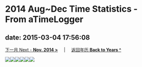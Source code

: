 # 2014 Aug~Dec Time Statistics -  From aTimeLogger

date: 2015-03-04 17:56:08
---
[下一月 Next - **Nov. 2014 >**](/lifelogs/2014/11/index.html) &nbsp; &nbsp; |  &nbsp; &nbsp; [返回年历 **Back to Years ^**](/lifelogs)
<div style="word-wrap: break-word; -webkit-nbsp-mode: space; -webkit-line-break: after-white-space;"><img width="px" height="px" src="http://7vzp68.com1.z0.glb.clouddn.com/2014%2F08~12%20Time%20Statistics%20-%20%20From%20aTimeLogger/time_stat_201408.jpg" /><img width="px" height="px" src="http://7vzp68.com1.z0.glb.clouddn.com/2014%2F08~12%20Time%20Statistics%20-%20%20From%20aTimeLogger/time_stat_201409.jpg" /><img width="px" height="px" src="http://7vzp68.com1.z0.glb.clouddn.com/2014%2F08~12%20Time%20Statistics%20-%20%20From%20aTimeLogger/time_stat_201410.jpg" /><img width="px" height="px" src="http://7vzp68.com1.z0.glb.clouddn.com/2014%2F08~12%20Time%20Statistics%20-%20%20From%20aTimeLogger/time_stat_201411part1.jpg" /><img width="px" height="px" src="http://7vzp68.com1.z0.glb.clouddn.com/2014%2F08~12%20Time%20Statistics%20-%20%20From%20aTimeLogger/time_stat_201411part2.jpg" /><img width="px" height="px" src="http://7vzp68.com1.z0.glb.clouddn.com/2014%2F08~12%20Time%20Statistics%20-%20%20From%20aTimeLogger/time_stat_201412.jpg" /><br/></div>
